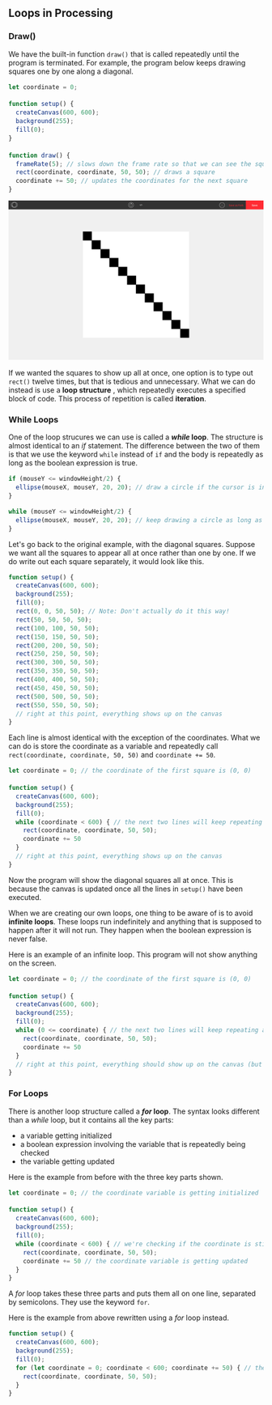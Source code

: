 ## Loops in Processing

### Draw()

We have the built-in function `draw()` that is called repeatedly until the program is terminated. For example, the program below keeps drawing squares one by one along a diagonal.

```js
let coordinate = 0;

function setup() {
  createCanvas(600, 600);
  background(255);
  fill(0);
}

function draw() {
  frameRate(5); // slows down the frame rate so that we can see the squares
  rect(coordinate, coordinate, 50, 50); // draws a square
  coordinate += 50; // updates the coordinates for the next square
}
```

![](../Images/Diagonal_Squares.png)

If we wanted the squares to show up all at once, one option is to type out `rect()` twelve times, but that is tedious and unnecessary. What we can do instead is use a **loop structure** , which repeatedly executes a specified block of code. This process of repetition is called **iteration**. 

### While Loops

One of the loop strucures we can use is called a ***while* loop**. The structure is almost identical to an *if* statement. The difference between the two of them is that we use the keyword `while` instead of `if` and the body is repeatedly as long as the boolean expression is true.

```js
if (mouseY <= windowHeight/2) { 
  ellipse(mouseX, mouseY, 20, 20); // draw a circle if the cursor is in the top half
} 
```

```js
while (mouseY <= windowHeight/2) { 
  ellipse(mouseX, mouseY, 20, 20); // keep drawing a circle as long as the cursor is in the top half
}
```

Let's go back to the original example, with the diagonal squares. Suppose we want all the squares to appear all at once rather than one by one. If we do write out each square separately, it would look like this.

```js
function setup() {
  createCanvas(600, 600);
  background(255);
  fill(0);
  rect(0, 0, 50, 50); // Note: Don't actually do it this way!
  rect(50, 50, 50, 50);
  rect(100, 100, 50, 50);
  rect(150, 150, 50, 50);
  rect(200, 200, 50, 50);
  rect(250, 250, 50, 50);
  rect(300, 300, 50, 50);
  rect(350, 350, 50, 50);
  rect(400, 400, 50, 50);
  rect(450, 450, 50, 50);
  rect(500, 500, 50, 50);
  rect(550, 550, 50, 50);
  // right at this point, everything shows up on the canvas
}
```

Each line is almost identical with the exception of the coordinates. What we can do is store the coordinate as a variable and repeatedly call `rect(coordinate, coordinate, 50, 50)` and `coordinate += 50`.

```js
let coordinate = 0; // the coordinate of the first square is (0, 0)

function setup() {
  createCanvas(600, 600);
  background(255);
  fill(0);
  while (coordinate < 600) { // the next two lines will keep repeating as long as coordinate < 600
    rect(coordinate, coordinate, 50, 50); 
    coordinate += 50 
  }
  // right at this point, everything shows up on the canvas
}
```

Now the program will show the diagonal squares all at once. This is because the canvas is updated once all the lines in `setup()` have been executed.

When we are creating our own loops, one thing to be aware of is to avoid **infinite loops**. These loops run indefinitely and anything that is supposed to happen after it will not run. They happen when the boolean expression is never false. 

Here is an example of an infinite loop. This program will not show anything on the screen.

```js
let coordinate = 0; // the coordinate of the first square is (0, 0)

function setup() {
  createCanvas(600, 600);
  background(255);
  fill(0);
  while (0 <= coordinate) { // the next two lines will keep repeating as long as 0 <= coordinate (which is always!)
    rect(coordinate, coordinate, 50, 50); 
    coordinate += 50 
  }
  // right at this point, everything should show up on the canvas (but it doesn't!)
}
```

### For Loops

There is another loop structure called a ***for* loop**. The syntax looks different than a *while* loop, but it contains all the key parts:

* a variable getting initialized
* a boolean expression involving the variable that is repeatedly being checked
* the variable getting updated

Here is the example from before with the three key parts shown.

```js
let coordinate = 0; // the coordinate variable is getting initialized

function setup() {
  createCanvas(600, 600);
  background(255);
  fill(0);
  while (coordinate < 600) { // we're checking if the coordinate is still less than 600
    rect(coordinate, coordinate, 50, 50); 
    coordinate += 50 // the coordinate variable is getting updated
  }
}
```

A *for* loop takes these three parts and puts them all on one line, separated by semicolons. They use the keyword `for`.

Here is the example from above rewritten using a *for* loop instead.

```js
function setup() {
  createCanvas(600, 600);
  background(255);
  fill(0);
  for (let coordinate = 0; coordinate < 600; coordinate += 50) { // the three parts are all here
    rect(coordinate, coordinate, 50, 50); 
  }
}
```
